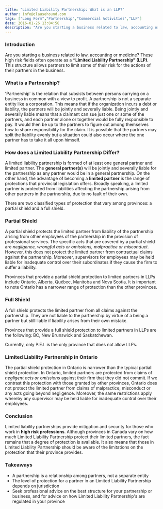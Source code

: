 ```yaml
---
title: "Limited Liability Partnership: What is an LLP?"
author: info@clausehound.com
tags: ["Long Form","Partnership","Commercial Activities","LLP"]
date: 2016-01-26 13:04:58
description: "Are you starting a business related to law, accounting or medicine? These high risk fields often operate as a 'Limited Liability Partnership' (LLP)."
---
```


### Introduction

Are you starting a business related to law, accounting or medicine? These high risk fields often operate as a **“Limited Liability Partnership” (LLP)**. This structure allows partners to limit some of their risk for the actions of  their partners in the business.

### What is a Partnership?

'Partnership’ is the relation that subsists between persons carrying on a business in common with a view to profit. A partnership is not a separate entity like a corporation. This means that if the organization incurs a debt or liability, the partners will be jointly and severally liable. Being jointly and severally liable means that a claimant can sue just one or some of the partners, and each partner alone or together would be fully responsible to pay. It would then be up to the partners to figure out among themselves how to share responsibility for the claim. It is possible that the partners may split the liability evenly but a situation could also occur where the one partner has to take it all upon himself.

 

### How does a Limited Liability Partnership Differ?

A limited liability partnership is formed of at least one general partner and limited partner. The **general partner(s)** will be jointly and severally liable for the partnership as any partner would be in a general partnership. On the other hand, the advantage of becoming a **limited partner** is the range of protections that provincial legislation offers. Broadly speaking, a limited partner is protected from liabilities affecting the partnership arising from other partners in the partnership, due to no fault of their own.

There are two classified types of protection that vary among provinces: a partial shield and a full shield.

 

### Partial Shield

A partial shield protects the limited partner from liability of the partnership arising from other employees of the partnership in the provision of professional services. The specific acts that are covered by a partial shield are *negligence, wrongful acts or omissions, malpractice or misconduct*. However, this does not protect the limited partner from contractual claims against the partnership. Moreover, supervisors for employees may be held liable for inadequate control over their subordinates if they cause the firm to suffer a liability.

Provinces that provide a partial shield protection to limited partners in LLPs include Ontario, Alberta, Québec, Manitoba and Nova Scotia. It is important to note Ontario has a narrower range of protection than the other provinces.

 

### Full Shield

A full shield protects the limited partner from all claims against the partnership. They are not liable to the partnership by virtue of a being a partner but still liable if liability arises from their own mistake.

Provinces that provide a full shield protection to limited partners in LLPs are the following: BC, New Brunswick and Saskatchewan.

Currently, only P.E.I. is the only province that does not allow LLPs.

 

### Limited Liability Partnership in Ontario

The partial shield protection in Ontario is narrower than the typical partial shield protection. In Ontario, limited partners are protected from claims of *negligent acts or omissions* against their firm that they did not commit. If we contrast this protection with those granted by other provinces, Ontario does not protect the limited partner from claims of malpractice, misconduct or any acts going beyond negligence. Moreover, the same restrictions apply whereby any supervisor may be held liable for inadequate control over their employees.

 

### Conclusion

Limited liability partnerships provide mitigation and security for those who work in **high risk professions**. Although provinces in Canada vary on how much Limited Liability Partnership protect their limited partners, the fact remains that a degree of protection is available. It also means that those in Limited Liability Partnership should be aware of the limitations on the protection that their province provides.

 

 

### Takeaways
- A partnership is a relationship among partners, not a separate entity
- The level of protection for a partner in an Limited Liability Partnership depends on jurisdiction
- Seek professional advice on the best structure for your partnership or business, and for advice on how Limited Liability Partnership's are regulated in your province
